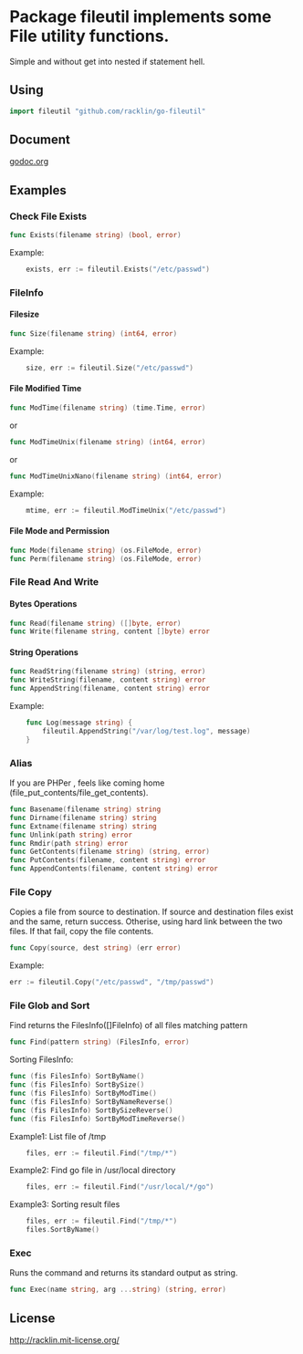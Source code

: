 # Package fileutil implements some File utility functions.
Simple and without get into nested if statement hell.

## Using
```go
import fileutil "github.com/racklin/go-fileutil"
```

## Document
[godoc.org](http://godoc.org/github.com/racklin/go-fileutil)

## Examples

### Check File Exists
```go
func Exists(filename string) (bool, error)
```
Example:
```go
    exists, err := fileutil.Exists("/etc/passwd")
```

### FileInfo

#### Filesize
```go
func Size(filename string) (int64, error)
```
Example:
```go
    size, err := fileutil.Size("/etc/passwd")
```

#### File Modified Time
```go
func ModTime(filename string) (time.Time, error)
```
or
```go
func ModTimeUnix(filename string) (int64, error)
```
or
```go
func ModTimeUnixNano(filename string) (int64, error)
```
Example:
```go
    mtime, err := fileutil.ModTimeUnix("/etc/passwd")
```

#### File Mode and Permission
```go
func Mode(filename string) (os.FileMode, error)
func Perm(filename string) (os.FileMode, error)
```

### File Read And Write
#### Bytes Operations
```go
func Read(filename string) ([]byte, error)
func Write(filename string, content []byte) error
```
#### String Operations
```go
func ReadString(filename string) (string, error)
func WriteString(filename, content string) error
func AppendString(filename, content string) error
```
Example:
```go
    func Log(message string) {
        fileutil.AppendString("/var/log/test.log", message)
    }
```
### Alias
If you are PHPer , feels like coming home (file_put_contents/file_get_contents).
```go
func Basename(filename string) string
func Dirname(filename string) string
func Extname(filename string) string
func Unlink(path string) error
func Rmdir(path string) error
func GetContents(filename string) (string, error)
func PutContents(filename, content string) error
func AppendContents(filename, content string) error
```

### File Copy
Copies a file from source to destination.
If source and destination files exist and the same, return success.
Otherise, using hard link between the two files. If that fail, copy the file contents.
```go
func Copy(source, dest string) (err error)
```
Example:
```go
err := fileutil.Copy("/etc/passwd", "/tmp/passwd")
```

### File Glob and Sort
Find returns the FilesInfo([]FileInfo) of all files matching pattern
```go
func Find(pattern string) (FilesInfo, error)
```
Sorting FilesInfo:
```go
func (fis FilesInfo) SortByName()
func (fis FilesInfo) SortBySize()
func (fis FilesInfo) SortByModTime()
func (fis FilesInfo) SortByNameReverse()
func (fis FilesInfo) SortBySizeReverse()
func (fis FilesInfo) SortByModTimeReverse()
```
Example1: List file of /tmp
```go
    files, err := fileutil.Find("/tmp/*")
```
Example2: Find go file in /usr/local directory
```go
    files, err := fileutil.Find("/usr/local/*/go")
```
Example3: Sorting result files
```go
    files, err := fileutil.Find("/tmp/*")
    files.SortByName()
```

### Exec
Runs the command and returns its standard output as string.
```go
func Exec(name string, arg ...string) (string, error)
```

## License

http://racklin.mit-license.org/
